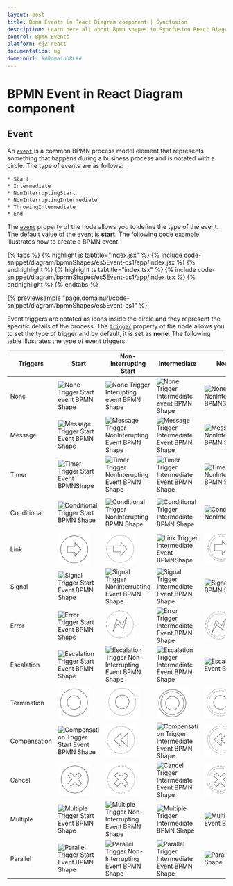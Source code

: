```yaml
---
layout: post
title: Bpmn Events in React Diagram component | Syncfusion
description: Learn here all about Bpmn shapes in Syncfusion React Diagram component of Syncfusion Essential JS 2 and more.
control: Bpmn Events 
platform: ej2-react
documentation: ug
domainurl: ##DomainURL##
---
```


# BPMN Event in React Diagram component

## Event

An [`event`](https://ej2.syncfusion.com/react/documentation/api/diagram/bpmnEvent) is a common BPMN process model element that represents something that happens during a business process and is notated with a circle. The type of events are as follows:

    * Start
    * Intermediate
    * NonInterruptingStart
    * NonInterruptingIntermediate
    * ThrowingIntermediate
    * End
        
The [`event`](https://ej2.syncfusion.com/react/documentation/api/diagram/bpmnEvent#event-bpmnevents) property of the node allows you to define the type of the event. The default value of the event is **start**. The following code example illustrates how to create a BPMN event.


{% tabs %}
{% highlight js tabtitle="index.jsx" %}
{% include code-snippet/diagram/bpmnShapes/es5Event-cs1/app/index.jsx %}
{% endhighlight %}
{% highlight ts tabtitle="index.tsx" %}
{% include code-snippet/diagram/bpmnShapes/es5Event-cs1/app/index.tsx %}
{% endhighlight %}
{% endtabs %}

 {% previewsample "page.domainurl/code-snippet/diagram/bpmnShapes/es5Event-cs1" %}

Event triggers are notated as icons inside the circle and they represent the specific details of the process. The [`trigger`](https://helpej2.syncfusion.com/react/documentation/api/diagram/bpmnEvent/#trigger) property of the node allows you to set the type of trigger and by default, it is set as **none**. The following table illustrates the type of event triggers.

| Triggers | Start | Non-Interrupting Start | Intermediate | Non-Interrupting Intermediate | Throwing Intermediate | End |
| -------- | -------- | -------- | -------- | -------- | -------- | -------- |
| None | ![None Trigger Start event BPMN Shape](images/None1.png)  | ![None Trigger Interupting event BPMN Shape](images/None2.png) | ![None Trigger Intermediate event  BPMN Shape](images/None3.png) | ![None Trigger NonInteruptingIntermediate BPMNShape](images/None4.png) |![None Trigger Throwing Intermediate](images/NoTriggerthrowingInterMediate.png) | ![None Trigger End event  event  BPMNShape](images/None5.png) |
| Message | ![Message Trigger Start Event BPMN Shape](images/Message1.png) | ![Message Trigger NonInterupting Event BPMN Shape](images/Message2.png) | ![Message Trigger Intermediate Event BPMN Shape](images/Message3.png) | ![Message Trigger NonInteruptingIntermediate Event BPMN Shape](images/Message4.png)|![Message Trigger ThrowingIntermediate Event BPMNShape](images/Message5.png) | ![Message Trigger End Event BPMN EndShape](images/Message6.png) |
| Timer | ![Timer Trigger Start Event BPMNShape](images/Timer1.png) | ![Timer Trigger NonInterupting Event BPMN Shape](images/Timer2.png) | ![Timer Trigger Intermediate Event BPMN Shape](images/Timer3.png)|![Timer Trigger NonInteruptingIntermediate  Event BPMN Shape](images/Timer4.png) |  ![Timer Trigger Throwing intermediate](images/endTimer.png) | ![Timer Trigger End Event BPMN EndShape](images/endTimer.png) |
| Conditional | ![Conditional Trigger Start BPMN Shape](images/Conditional1.png) | ![Conditional Trigger NonInterupting BPMN Shape](images/Conditional2.png) | ![Conditional Trigger Intermediate BPMN Shape](images/Conditional3.png)|![Conditional Trigger NonInteruptingIntermediateBPMNShape](images/Conditional4.png) | ![Conditional Trigger Throwing intermediate BPMNShape](images/throwingConditional.png)  | ![Conditional Trigger End BPMN shape](images/endConditional.png) |
| Link | ![Link Trigger Start BPMN Shape](images/startLink.png) | ![Link Trigger NonInterruptingStart BPMN Shape](images/nonInterStartLink.png)| ![Link Trigger Intermediate Event BPMNShape](images/Link1.png) | ![Link Trigger NonInterrupting intermediate BPMN Shape](images/nonInterLink.png) | ![Link Trigger ThrowingIntermediate  Event BPMN Shape](images/Link2.png) | ![Link Trigger End BPMN Shape](images/endLink.png) |
| Signal | ![Signal Trigger Start Event BPMN Shape](images/Signal1.png) | ![Signal Trigger NonInterrupting Event BPMN Shape](images/Signal2.png) | ![Signal Trigger Intermediate Event BPMN Shape](images/Signal3.png) | ![Signal Trigger NonInterrupting Event BPMN Shape](images/Signal4.png)| ![SignalThrowing Trigger Intermediate  Event BPMN Shape](images/Signal5.png) | ![Signal Trigger End Event BPMN Shape](images/Signal6.png) |
| Error | ![Error Trigger Start Event BPMN Shape](images/Error1.png) | ![Error Trigger Start Event BPMN Shape](images/nonInterStartError.png) |![Error Trigger Intermediate Event BPMN Shape](images/Error2.png)  |  ![Error Trigger NonInterrupting intermediate BPMN Shape](images/nonInterError.png) | ![Error Trigger Throwing intermediate BPMN Shape](images/throwingError.png) | ![Error Trigger End Event BPMN Shape](images/Error3.png)|
| Escalation | ![Escalation Trigger Start Event BPMN Shape](images/Esclation1.png) | ![Escalation  Trigger  Non-Interrupting  Event BPMN Shape](images/Esclation2.png) | ![Escalation  Trigger  Intermediate  Event BPMN Shape](images/Esclation3.png)| ![Escalation  Trigger Non-Interrupting  Event BPMN Shape](images/Esclation4.png)| ![Escalation  Trigger  Throwing Intermediate Event  BPMN Shape](images/Esclation5.png) |  ![Escalation  Trigger  End Event BPMN Shape](images/Esclation6.png)|
| Termination | ![Termination Trigger Start  Event BPMN Shape](images/startTerminate.png) | ![Termination Trigger NonInterruptingStart Event BPMN Shape](images/nonInterStartTerminate.png) | ![Termination Trigger Intermediate Event BPMN Shape](images/intermediateTerminate.png) | ![Termination Trigger NonInteruptingIntermediate Event BPMN Shape](images/nonInterTerminate.png) | ![Termination Trigger Throwing intermediate Event BPMN Shape](images/throwingTerminate.png) | ![Termination Trigger End  Event BPMN Shape](images/Termination1.png)|
| Compensation |![Compensation  Trigger Start Event  BPMN Shape](images/Compensation1.png)  | ![Compensation  Trigger NonInterruptingStart Event  BPMN Shape](images/nonInterStartCompensation.png) | ![Compensation Trigger Intermediate  Event BPMN Shape](images/Compensation2.png) | ![Compensation  Trigger NonInteruptingIntermediate Event  BPMN Shape](images/noninterCompensation.png) | ![Compensation  Trigger  Throwing Intermediate Event  BPMN Shape](images/Compensation3.png)|![Compensation  Trigger End BPMN  Event Shape](images/Compensation4.png) |
| Cancel | ![Cancel Trigger Start  Event BPMN Shape](images/startCancel.png) | ![Cancel Trigger NonInterruptingStart Event BPMN Shape](images/nonInterStartCancel.png) | ![Cancel Trigger Intermediate  Event BPMN Shape](images/Cancel1.png) | ![Cancel Trigger NonInteruptingIntermediate Event BPMN Shape](images/nonInterCancel.png) | ![Cancel Trigger ThrowingIntermediate Event BPMN Shape](images/throwingCancel.png) | ![Cancel Trigger End  Event BPMN Shape](images/Cancel2.png) |
| Multiple | ![Multiple Trigger Start  Event BPMN Shape](images/Multiple1.png) | ![Multiple Trigger Non-Interrupting  Event BPMN Shape](images/Multiple2.png)  | ![Multiple Trigger Intermediate BPMN Shape](images/Multiple3.png)| ![Multiple Trigger Non-Interrupting Event BPMN Shape](images/Multiple4.png) | ![Multiple Trigger  Throwing Intermediate  Event BPMN Shape](images/Multiple5.png)  | ![Multiple Trigger End Event  BPMN Shape](images/Multiple6.png) |
| Parallel | ![Parallel Trigger Start  Event BPMN Shape](images/Parallel1.png) | ![Parallel Trigger Non-Interrupting Event  BPMN Shape](images/Parallel2.png) | ![Parallel Trigger Intermediate  Event BPMN Shape](images/Parallel3.png)| ![Parallel Trigger End Event  BPMN Shape](images/Parallel4.png) | ![Parallel Trigger ThrowingIntermediate Event BPMN Shape](images/throwingParallel.png) | ![Parallel Trigger End Event BPMN Shape](images/endParallel.png) |